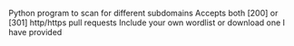 Python program to scan for different subdomains
Accepts both [200] or [301] http/https pull requests
Include your own wordlist or download one I have provided
